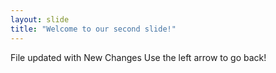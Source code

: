 ```yaml
---
layout: slide
title: "Welcome to our second slide!"
---
```

File updated with New Changes
Use the left arrow to go back!
